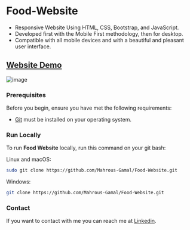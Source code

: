 # Food-Website

- Responsive Website Using HTML, CSS, Bootstrap, and JavaScript.
- Developed first with the Mobile First methodology, then for desktop.
- Compatible with all mobile devices and with a beautiful and pleasant user interface.

## [Website Demo]( https://mahrous-gamal.github.io/Food/)


![image](https://github.com/Mahrous-Gamal/Food-Website/assets/105131896/fbde5207-5924-4a7e-8971-4e4b7fee53a3)



### Prerequisites

Before you begin, ensure you have met the following requirements:

* [Git](https://git-scm.com/downloads "Download Git") must be installed on your operating system.

### Run Locally

To run **Food Website** locally, run this command on your git bash:

Linux and macOS:

```bash
sudo git clone https://github.com/Mahrous-Gamal/Food-Website.git
```

Windows:

```bash
git clone https://github.com/Mahrous-Gamal/Food-Website.git
```

### Contact

If you want to contact with me you can reach me at [Linkedin](https://www.linkedin.com/in/mahrous-gamal-044693218/).
